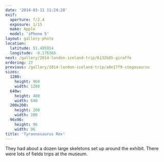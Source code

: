 ```yaml
---
date: '2014-03-11 11:24:28'
exif:
  aperture: f/2.4
  exposure: 1/15
  make: Apple
  model: 'iPhone 5'
layout: gallery-photo
location:
  latitude: 51.495914
  longitude: -0.176366
next: /gallery/2014-london-iceland-trip/6132b85-giraffe
ordering: 27
previous: /gallery/2014-london-iceland-trip/a8e17f9-stegosaurus
sizes:
  1280:
    height: 960
    width: 1280
  640w:
    height: 480
    width: 640
  200x200:
    height: 200
    width: 200
  96x96:
    height: 96
    width: 96
title: 'Tyrannosaurus Rex'
---
```


They had about a dozen large skeletons set up around the exhibit. There were lots of fields trips at the museum.

